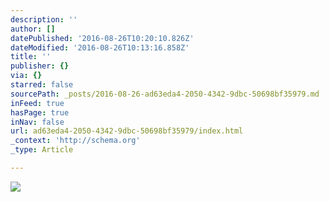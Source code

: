 ```yaml
---
description: ''
author: []
datePublished: '2016-08-26T10:20:10.826Z'
dateModified: '2016-08-26T10:13:16.858Z'
title: ''
publisher: {}
via: {}
starred: false
sourcePath: _posts/2016-08-26-ad63eda4-2050-4342-9dbc-50698bf35979.md
inFeed: true
hasPage: true
inNav: false
url: ad63eda4-2050-4342-9dbc-50698bf35979/index.html
_context: 'http://schema.org'
_type: Article

---
```

![](https://the-grid-user-content.s3-us-west-2.amazonaws.com/3ef1d050-18e9-4414-b799-e45486a6dce6.jpg)